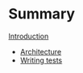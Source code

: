 # Summary

[Introduction](introduction.md)

- [Architecture](architecture.md)
- [Writing tests](writing-tests.md)

